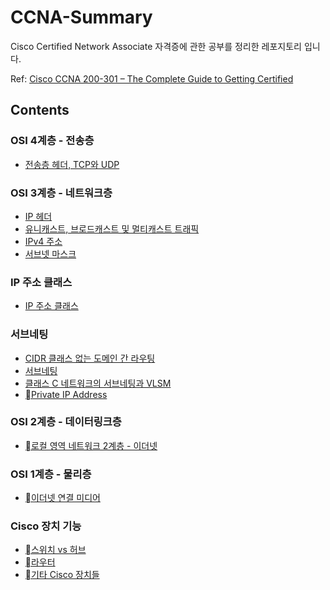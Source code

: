 # CCNA-Summary

Cisco Certified Network Associate 자격증에 관한 공부를 정리한 레포지토리 입니다.

Ref: [Cisco CCNA 200-301 – The Complete Guide to Getting Certified](https://www.udemy.com/course/ccna-complete/?couponCode=OF83024D)

## Contents

### OSI 4계층 - 전송층

- [전송층 헤더, TCP와 UDP](./section05/01.md) 

### OSI 3계층 - 네트워크층

- [IP 헤더](./section06/01.md)
- [유니캐스트, 브로드캐스트 및 멀티캐스트 트래픽](./section06/02.md)
- [IPv4 주소](./section06/03.md)
- [서브넷 마스크](./section06/04.md)

### IP 주소 클래스

- [IP 주소 클래스](./section07/01.md)

### 서브네팅

- [CIDR 클래스 없는 도메인 간 라우팅](./section08/01.md)
- [서브네팅](./section08/02.md)
- [클래스 C 네트워크의 서브네팅과 VLSM](./section08/03.md)
- [Private IP Address](./section08/04.md)
### OSI 2계층 - 데이터링크층

- [로컬 영역 네트워크 2계층 - 이더넷](./section09/01.md)
### OSI 1계층 - 물리층

- [이더넷 연결 미디어](./section10/01.md)
### Cisco 장치 기능

- [스위치 vs 허브](./section11/01.md)
- [라우터](./section11/02.md)
- [기타 Cisco 장치들](./section11/03.md)


